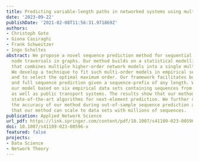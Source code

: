 ```yaml
---
title: Predicting variable-length paths in networked systems using multi-order generative models.
date: '2023-09-22'
publishDate: '2021-02-08T11:56:31.971869Z'
authors:
- Christoph Gote
- Giona Casiraghi
- Frank Schweitzer
- Ingo Scholtes
abstract: We propose a novel sequence prediction method for sequential data capturing
  node traversals in graphs. Our method builds on a statistical modelling framework
  that combines multiple higher-order network models into a single multi-order model.
  We develop a technique to fit such multi-order models in empirical sequential data
  and to select the optimal maximum order. Our framework facilitates both next-element
  and full sequence prediction given a sequence-prefix of any length. We evaluate
  our model based on six empirical data sets containing sequences from website navigation
  as well as public transport systems. The results show that our method out-performs
  state-of-the-art algorithms for next-element prediction. We further demonstrate
  the accuracy of our method during out-of-sample sequence prediction and validate
  that our method can scale to data sets with millions of sequences.
publication: Applied Network Science
url_pdf: https://link.springer.com/content/pdf/10.1007/s41109-023-00596-x.pdf
doi: 10.1007/s41109-023-00596-x
featured: false
projects:
- Data Science
- Network Theory
---
```


